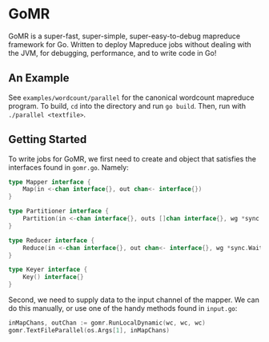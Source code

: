# GoMR

GoMR is a super-fast, super-simple, super-easy-to-debug mapreduce framework
for Go. Written to deploy Mapreduce jobs without dealing with the JVM, for
debugging, performance, and to write code in Go!

## An Example

See `examples/wordcount/parallel` for the canonical wordcount mapreduce
program. To build, `cd` into the directory and run `go build`. Then, run with
`./parallel <textfile>`.

## Getting Started

To write jobs for GoMR, we first need to create and object that satisfies the
interfaces found in `gomr.go`. Namely:

```go 
type Mapper interface {
	Map(in <-chan interface{}, out chan<- interface{})
}

type Partitioner interface {
	Partition(in <-chan interface{}, outs []chan interface{}, wg *sync.WaitGroup)
}

type Reducer interface {
	Reduce(in <-chan interface{}, out chan<- interface{}, wg *sync.WaitGroup)
}

type Keyer interface {
	Key() interface{}
}
```

Second, we need to supply data to the input channel of the mapper. We can do
this manually, or use one of the handy methods found in `input.go`:

```go
inMapChans, outChan := gomr.RunLocalDynamic(wc, wc, wc)
gomr.TextFileParallel(os.Args[1], inMapChans)
```
